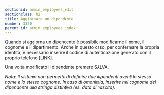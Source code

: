 ```yaml
---
sectionid: admin_employees_edit
sectionclass: h2
title: Aggiornare un dipendente
number: 3320
parent_id: admin_employees_index
---
```

Quando si aggiorna un dipendente è possibile modificarne il nome, il cognome e il dipartimento.
Anche in questo caso, per confermare la propria identità, è necessario inserire il codice di autenticazione generato con il proprio telefono [LINK].

Una volta modificato il dipendente premere SALVA.

_Nota: Il sistema non permette di definire due dipendenti aventi lo stesso nome e lo stesso cognome. In caso di omonimia, inserire nel cognome del dipendente una stringa distintiva (es. data di nascita)._
